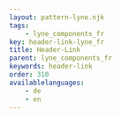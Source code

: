 ```yaml
---
layout: pattern-lyne.njk
tags: 
    - lyne_components_fr
key: header-link-lyne_fr
title: Header-Link
parent: lyne_components_fr
keywords: header-link
order: 310
availablelanguages: 
    - de
    - en
---
```

